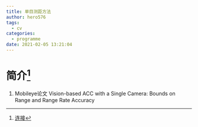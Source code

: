 ```yaml
---
title: 单目测距方法
author: hero576
tags:
  - cv
categories:
  - programme
date: 2021-02-05 13:21:04
---
```

> 
<!--more-->

# 简介[^1]
[^1]: [连接](https://zhuanlan.zhihu.com/p/57004561)

1. Mobileye论文
Vision-based ACC with a Single Camera: Bounds on Range and Range Rate Accuracy

